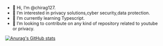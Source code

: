 - 👋 Hi, I’m @chirag127.
- 👀 I’m interested in privacy solutions,cyber security,data protection.
- 🌱 I’m currently learning Typescript.
- 💞️ I’m looking to contribute on any kind of repository related to youtube or privacy.

<!---
chirag127/chirag127 is a ✨ special ✨ repository because its `README.md` (this file) appears on your GitHub profile.
You can click the Preview link to take a look at your changes.
--->
[![Anurag's GitHub stats](https://github-readme-stats.vercel.app/api?username=chirag127&show_icons=true&count_private=true&hide=stars)](https://github.com/)
